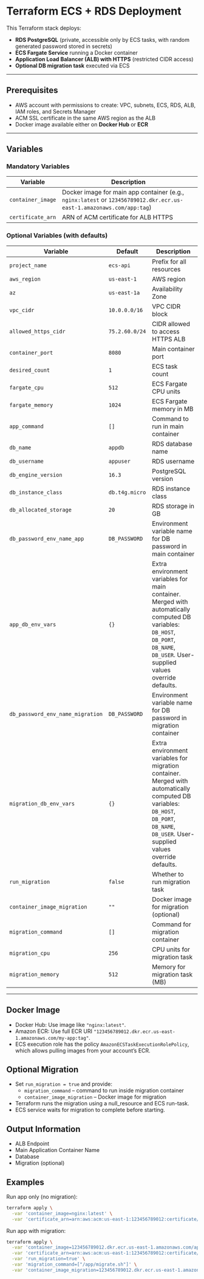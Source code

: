 # Terraform ECS + RDS Deployment

This Terraform stack deploys:

- **RDS PostgreSQL** (private, accessible only by ECS tasks, with random generated password stored in secrets)  
- **ECS Fargate Service** running a Docker container  
- **Application Load Balancer (ALB) with HTTPS** (restricted CIDR access)  
- **Optional DB migration task** executed via ECS

---

## Prerequisites

- AWS account with permissions to create: VPC, subnets, ECS, RDS, ALB, IAM roles, and Secrets Manager  
- ACM SSL certificate in the same AWS region as the ALB  
- Docker image available either on **Docker Hub** or **ECR**  

---

## Variables

### Mandatory Variables

| Variable | Description |
|----------|-------------|
| `container_image` | Docker image for main app container (e.g., `nginx:latest` or `123456789012.dkr.ecr.us-east-1.amazonaws.com/app:tag`) |
| `certificate_arn` | ARN of ACM certificate for ALB HTTPS |

### Optional Variables (with defaults)

| Variable | Default | Description |
|----------|---------|-------------|
| `project_name` | `ecs-api` | Prefix for all resources |
| `aws_region` | `us-east-1` | AWS region |
| `az` | `us-east-1a` | Availability Zone |
| `vpc_cidr` | `10.0.0.0/16` | VPC CIDR block |
| `allowed_https_cidr` | `75.2.60.0/24` | CIDR allowed to access HTTPS ALB |
| `container_port` | `8080` | Main container port |
| `desired_count` | `1` | ECS task count |
| `fargate_cpu` | `512` | ECS Fargate CPU units |
| `fargate_memory` | `1024` | ECS Fargate memory in MB |
| `app_command` | `[]` | Command to run in main container |
| `db_name` | `appdb` | RDS database name |
| `db_username` | `appuser` | RDS username |
| `db_engine_version` | `16.3` | PostgreSQL version |
| `db_instance_class` | `db.t4g.micro` | RDS instance class |
| `db_allocated_storage` | `20` | RDS storage in GB |
| `db_password_env_name_app` | `DB_PASSWORD` | Environment variable name for DB password in main container |
| `app_db_env_vars` | `{}` | Extra environment variables for main container. Merged with automatically computed DB variables: `DB_HOST`, `DB_PORT`, `DB_NAME`, `DB_USER`. User-supplied values override defaults. |
| `db_password_env_name_migration` | `DB_PASSWORD` | Environment variable name for DB password in migration container |
| `migration_db_env_vars` | `{}` | Extra environment variables for migration container. Merged with automatically computed DB variables: `DB_HOST`, `DB_PORT`, `DB_NAME`, `DB_USER`. User-supplied values override defaults. |
| `run_migration` | `false` | Whether to run migration task |
| `container_image_migration` | `""` | Docker image for migration (optional) |
| `migration_command` | `[]` | Command for migration container |
| `migration_cpu` | `256` | CPU units for migration task |
| `migration_memory` | `512` | Memory for migration task (MB) |

---

## Docker Image
- Docker Hub: Use image like `"nginx:latest"`.
- Amazon ECR: Use full ECR URI `"123456789012.dkr.ecr.us-east-1.amazonaws.com/my-app:tag"`.
- ECS execution role has the policy `AmazonECSTaskExecutionRolePolicy`, which allows pulling images from your account’s ECR.

## Optional Migration

- Set `run_migration = true` and provide:
  - `migration_command` – command to run inside migration container
  - `container_image_migration` – Docker image for migration
- Terraform runs the migration using a null_resource and ECS run-task.
- ECS service waits for migration to complete before starting.

## Output Information

- ALB Endpoint
- Main Application Container Name
- Database
- Migration (optional)
  
## Examples
Run app only (no migration):

```bash
terraform apply \
  -var 'container_image=nginx:latest' \
  -var 'certificate_arn=arn:aws:acm:us-east-1:123456789012:certificate/abcd'
```
Run app with migration:
```bash
terraform apply \
  -var 'container_image=123456789012.dkr.ecr.us-east-1.amazonaws.com/app:latest' \
  -var 'certificate_arn=arn:aws:acm:us-east-1:123456789012:certificate/abcd' \
  -var 'run_migration=true' \
  -var 'migration_command=["/app/migrate.sh"]' \
  -var 'container_image_migration=123456789012.dkr.ecr.us-east-1.amazonaws.com/app:latest'
```
